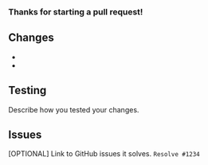 ### Thanks for starting a pull request!

## Changes

  -
  -

## Testing

Describe how you tested your changes.

## Issues

[OPTIONAL] Link to GitHub issues it solves. `Resolve #1234`
